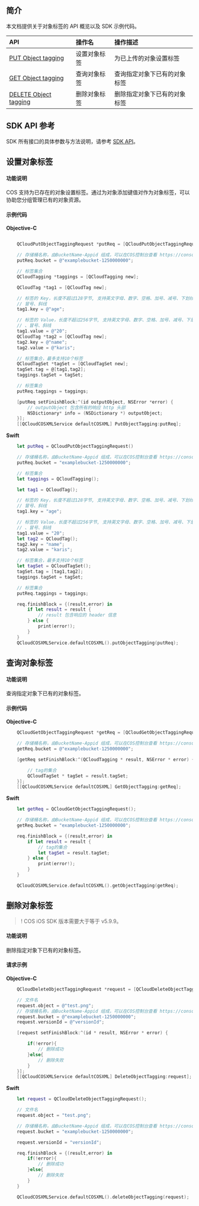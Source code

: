 ## 简介

本文档提供关于对象标签的 API 概览以及 SDK 示例代码。

| API                                                          | 操作名       | 操作描述                     |
| :----------------------------------------------------------- | :----------- | :--------------------------- |
| [PUT Object tagging](https://intl.cloud.tencent.com/document/product/436/35709) | 设置对象标签 | 为已上传的对象设置标签       |
| [GET Object tagging](https://intl.cloud.tencent.com/document/product/436/35710) | 查询对象标签 | 查询指定对象下已有的对象标签 |
| [DELETE Object tagging](https://intl.cloud.tencent.com/document/product/436/35711) | 删除对象标签 | 删除指定对象下已有的对象标签 |


## SDK API 参考

SDK 所有接口的具体参数与方法说明，请参考 [SDK API](https://cos-ios-sdk-doc-1253960454.file.myqcloud.com/)。

## 设置对象标签
#### 功能说明

COS 支持为已存在的对象设置标签。通过为对象添加键值对作为对象标签，可以协助您分组管理已有的对象资源。

#### 示例代码

**Objective-C**
```objective-c

    QCloudPutObjectTaggingRequest *putReq = [QCloudPutObjectTaggingRequest new];

    // 存储桶名称，由BucketName-Appid 组成，可以在COS控制台查看 https://console.cloud.tencent.com/cos5/bucket
    putReq.bucket = @"examplebucket-1250000000";

    // 标签集合
    QCloudTagging *taggings = [QCloudTagging new];

    QCloudTag *tag1 = [QCloudTag new];

    // 标签的 Key，长度不超过128字节, 支持英文字母、数字、空格、加号、减号、下划线、等号、点号、
    // 冒号、斜线
    tag1.key = @"age";

    // 标签的 Value，长度不超过256字节, 支持英文字母、数字、空格、加号、减号、下划线、等号、点号
    // 、冒号、斜线
    tag1.value = @"20";
    QCloudTag *tag2 = [QCloudTag new];
    tag2.key = @"name";
    tag2.value = @"karis";

    // 标签集合，最多支持10个标签
    QCloudTagSet *tagSet = [QCloudTagSet new];
    tagSet.tag = @[tag1,tag2];
    taggings.tagSet = tagSet;

    // 标签集合
    putReq.taggings = taggings;

    [putReq setFinishBlock:^(id outputObject, NSError *error) {
        // outputObject 包含所有的响应 http 头部
        NSDictionary* info = (NSDictionary *) outputObject;
    }];
    [[QCloudCOSXMLService defaultCOSXML] PutObjectTagging:putReq];
```

**Swift**
```swift
    let putReq = QCloudPutObjectTaggingRequest()

    // 存储桶名称，由BucketName-Appid 组成，可以在COS控制台查看 https://console.cloud.tencent.com/cos5/bucket
    putReq.bucket = "examplebucket-1250000000";

    // 标签集合
    let taggings = QCloudTagging();

    let tag1 = QCloudTag();

    // 标签的 Key，长度不超过128字节, 支持英文字母、数字、空格、加号、减号、下划线、等号、点号、
    // 冒号、斜线
    tag1.key = "age";

    // 标签的 Value，长度不超过256字节, 支持英文字母、数字、空格、加号、减号、下划线、等号、点号
    // 、冒号、斜线
    tag1.value = "20";
    let tag2 = QCloudTag();
    tag2.key = "name";
    tag2.value = "karis";

    // 标签集合，最多支持10个标签
    let tagSet = QCloudTagSet();
    tagSet.tag = [tag1,tag2];
    taggings.tagSet = tagSet;

    // 标签集合
    putReq.taggings = taggings;

    req.finishBlock = {(result,error) in
        if let result = result {
            // result 包含响应的 header 信息
        } else {
            print(error!);
        }
    }
    QCloudCOSXMLService.defaultCOSXML().putObjectTagging(putReq);
```

## 查询对象标签

#### 功能说明

查询指定对象下已有的对象标签。

#### 示例代码

**Objective-C**
```objective-c
    QCloudGetObjectTaggingRequest *getReq = [QCloudGetObjectTaggingRequest new];

    // 存储桶名称，由BucketName-Appid 组成，可以在COS控制台查看 https://console.cloud.tencent.com/cos5/bucket
    getReq.bucket = @"examplebucket-1250000000";

    [getReq setFinishBlock:^(QCloudTagging * result, NSError * error) {

        // tag的集合
        QCloudTagSet * tagSet = result.tagSet;
    }];
    [[QCloudCOSXMLService defaultCOSXML] GetObjectTagging:getReq];
```

**Swift**
```swift
    let getReq = QCloudGetObjectTaggingRequest();

    // 存储桶名称，由BucketName-Appid 组成，可以在COS控制台查看 https://console.cloud.tencent.com/cos5/bucket
    getReq.bucket = "examplebucket-1250000000";

    req.finishBlock = {(result,error) in
        if let result = result {
            // tag的集合
            let tagSet = result.tagSet;
        } else {
            print(error!);
        }
    }

    QCloudCOSXMLService.defaultCOSXML().getObjectTagging(getReq);
```

## 删除对象标签

>! COS iOS SDK 版本需要大于等于 v5.9.9。

#### 功能说明

删除指定对象下已有的对象标签。

#### 请求示例

**Objective-C**
```objective-c
    QCloudDeleteObjectTaggingRequest *request = [QCloudDeleteObjectTaggingRequest new];

    // 文件名
    request.object = @"test.png";
    // 存储桶名称，由BucketName-Appid 组成，可以在COS控制台查看 https://console.cloud.tencent.com/cos5/bucket
    request.bucket = @"examplebucket-1250000000";
    request.versionId = @"versionId";

    [request setFinishBlock:^(id * result, NSError * error) {

        if(!error){
            // 删除成功
        }else{
            // 删除失败
        }
    }];
    [[QCloudCOSXMLService defaultCOSXML] DeleteObjectTagging:request];
```

**Swift**
```swift
    let request = QCloudDeleteObjectTaggingRequest();

    // 文件名
    request.object = "test.png";

    // 存储桶名称，由BucketName-Appid 组成，可以在COS控制台查看 https://console.cloud.tencent.com/cos5/bucket
    request.bucket = "examplebucket-1250000000";

    request.versionId = "versionId";

    req.finishBlock = {(result,error) in
        if(!error){
            // 删除成功
        }else{
            // 删除失败
        }
    }

    QCloudCOSXMLService.defaultCOSXML().deleteObjectTagging(request); 
```
